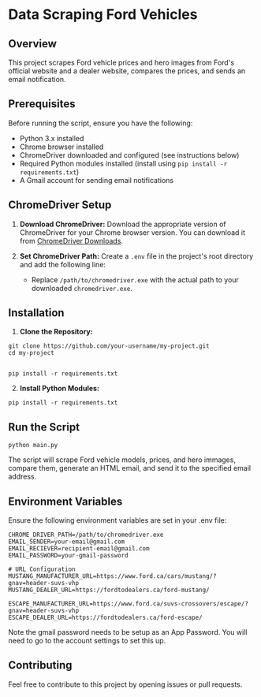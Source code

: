 # Data Scraping Ford Vehicles

## Overview

This project scrapes Ford vehicle prices and hero images from Ford's official website and a dealer website, compares the prices, and sends an email notification.

## Prerequisites

Before running the script, ensure you have the following:

- Python 3.x installed
- Chrome browser installed
- ChromeDriver downloaded and configured (see instructions below)
- Required Python modules installed (install using `pip install -r requirements.txt`)
- A Gmail account for sending email notifications

## ChromeDriver Setup

1. **Download ChromeDriver:**
   Download the appropriate version of ChromeDriver for your Chrome browser version. You can download it from [ChromeDriver Downloads](https://sites.google.com/chromium.org/driver/).

2. **Set ChromeDriver Path:**
   Create a `.env` file in the project's root directory and add the following line:
   - Replace `/path/to/chromedriver.exe` with the actual path to your downloaded `chromedriver.exe`.

## Installation

1. **Clone the Repository:**

```
git clone https://github.com/your-username/my-project.git
cd my-project


pip install -r requirements.txt
```

2. **Install Python Modules:**

```
pip install -r requirements.txt
```

## Run the Script

```
python main.py
```

The script will scrape Ford vehicle models, prices, and hero immages, compare them, generate an HTML email, and send it to the specified email address.

## Environment Variables

Ensure the following environment variables are set in your .env file:

```
CHROME_DRIVER_PATH=/path/to/chromedriver.exe
EMAIL_SENDER=your-email@gmail.com
EMAIL_RECIEVER=recipient-email@gmail.com
EMAIL_PASSWORD=your-gmail-password

# URL Configuration
MUSTANG_MANUFACTURER_URL=https://www.ford.ca/cars/mustang/?gnav=header-suvs-vhp
MUSTANG_DEALER_URL=https://fordtodealers.ca/ford-mustang/

ESCAPE_MANUFACTURER_URL=https://www.ford.ca/suvs-crossovers/escape/?gnav=header-suvs-vhp
ESCAPE_DEALER_URL=https://fordtodealers.ca/ford-escape/
```

Note the gmail password needs to be setup as an App Password. You will need to go to the account settings to set this up.

## Contributing

Feel free to contribute to this project by opening issues or pull requests.
